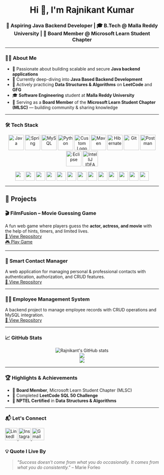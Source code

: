 <h1 align="center">Hi 👋, I'm Rajnikant Kumar</h1>
<h3 align="center">🚀 Aspiring Java Backend Developer | 🎓 B.Tech @ Malla Reddy University | 🌟 Board Member @ Microsoft Learn Student Chapter</h3>

---

### 🙋‍♂️ About Me

- 🎯 Passionate about building scalable and secure **Java backend applications**
- 🌱 Currently deep-diving into **Java Based Backend Development**
- 🔁 Actively practicing **Data Structures & Algorithms** on **LeetCode** and **GFG**
- 🎓 **Software Engineering** student at **Malla Reddy University**
- 🌟 Serving as a **Board Member** of the **Microsoft Learn Student Chapter (MLSC)** — building community & sharing knowledge

---

### 🛠️ Tech Stack

<p align="center">
  <!-- Core & Frameworks -->
  <img src="https://cdn.jsdelivr.net/gh/devicons/devicon/icons/java/java-original.svg" height="50" alt="Java"/>
  <img src="https://cdn.jsdelivr.net/gh/devicons/devicon/icons/spring/spring-original.svg" height="50" alt="Spring"/>
  <img src="https://cdn.jsdelivr.net/gh/devicons/devicon/icons/mysql/mysql-original.svg" height="50" alt="MySQL"/>
  <img src="https://cdn.jsdelivr.net/gh/devicons/devicon/icons/python/python-original.svg" height="50" alt="Python"/>
  <img src="https://avatars.githubusercontent.com/u/84194169?v=4" height="50" alt="Custom Logo"/>
  <img src="https://cdn.jsdelivr.net/gh/devicons/devicon/icons/maven/maven-original.svg" height="50" alt="Maven"/>
  <img src="https://cdn.jsdelivr.net/gh/devicons/devicon/icons/hibernate/hibernate-original.svg" height="50" alt="Hibernate"/>
  <img src="https://cdn.jsdelivr.net/gh/devicons/devicon/icons/git/git-original.svg" height="50" alt="Git"/>
  <img src="https://www.vectorlogo.zone/logos/getpostman/getpostman-icon.svg" height="50" alt="Postman"/>

  <!-- IDEs -->
<img src="https://cdn.jsdelivr.net/gh/devicons/devicon/icons/eclipse/eclipse-original.svg" height="50" alt="Eclipse"/>
<img src="https://cdn.jsdelivr.net/gh/devicons/devicon/icons/intellij/intellij-original.svg" height="50" alt="IntelliJ IDEA"/>
</p>

<p align="center">
  <!-- Concepts with generic icons or SVGs -->
  <img src="https://img.shields.io/badge/Spring%20Boot-6DB33F?style=for-the-badge&logo=springboot&logoColor=white" height="30" />
  <img src="https://img.shields.io/badge/Spring%20MVC-6DB33F?style=for-the-badge&logo=spring&logoColor=white" height="30" />
  <img src="https://img.shields.io/badge/Spring%20Security-6DB33F?style=for-the-badge&logo=springsecurity&logoColor=white" height="30" />
  <img src="https://img.shields.io/badge/Spring%20Data%20JPA-6DB33F?style=for-the-badge&logo=spring&logoColor=white" height="30" />
  <img src="https://img.shields.io/badge/REST%20API-FF6F00?style=for-the-badge&logo=rest&logoColor=white" height="30" />
  <img src="https://img.shields.io/badge/Spring%20ORM-6DB33F?style=for-the-badge&logo=spring&logoColor=white" height="30" />
  <img src="https://img.shields.io/badge/Spring%20Core-6DB33F?style=for-the-badge&logo=spring&logoColor=white" height="30" />
  <img src="https://img.shields.io/badge/AOP-Aspect%20Oriented%20Programming-blue?style=for-the-badge" height="30" />
  <img src="https://img.shields.io/badge/JDBC-007396?style=for-the-badge&logo=java&logoColor=white" height="30" />
  <img src="https://img.shields.io/badge/Servlets-009688?style=for-the-badge&logo=java&logoColor=white" height="30" />
  <img src="https://img.shields.io/badge/Thymeleaf-005F0F?style=for-the-badge&logo=thymeleaf&logoColor=white" height="30" />
  <img src="https://img.shields.io/badge/DSA-FFA500?style=for-the-badge&logo=leetcode&logoColor=white" height="30" />
  <img src="https://img.shields.io/badge/Problem%20Solving-FF5722?style=for-the-badge&logo=geeksforgeeks&logoColor=white" height="30" />
</p>

---

## 🚀 Projects

### 🎬 FilmFusion – Movie Guessing Game  
A fun web game where players guess the **actor, actress, and movie** with the help of hints, timers, and limited lives.  
[🔗 View Repository](https://github.com/rajni2209/film-fusion-backup)
<br>
[🎮 Play Game](https://filmfusion-kohl.vercel.app/)

---

### 📇 Smart Contact Manager  
A web application for managing personal & professional contacts with authentication, authorization, and CRUD features.  
[🔗 View Repository](https://github.com/rajni2209/Smart-Contact-Manager)

---

### 🧑‍💼 Employee Management System  
A backend project to manage employee records with CRUD operations and MySQL integration.  
[🔗 View Repository](https://github.com/rajni2209/Employee-management-System)

---

### 📈 GitHub Stats

<p align="center">
  <img src="https://github-readme-stats.vercel.app/api?username=rajni2209&show_icons=true&theme=radical" alt="Rajnikant's GitHub stats" />
  <br/>
  <img src="https://github-readme-streak-stats.herokuapp.com?user=rajni2209&theme=radical" />
  <br/>
  <img src="https://github-readme-stats.vercel.app/api/top-langs/?username=rajni2209&layout=compact&theme=radical" />
</p>

---

### 🏆 Highlights & Achievements

- 🌟 **Board Member**, Microsoft Learn Student Chapter (MLSC)
- 🧠 Completed **LeetCode SQL 50 Challenge**
- 🏅 **NPTEL Certified** in **Data Structures & Algorithms**

---

### 📬 Let's Connect


<p>
  <a href="https://www.linkedin.com/in/rajnikant-kumar-27bb22354/">
    <img src="https://cdn-icons-png.flaticon.com/512/3536/3536505.png" width="40" height="40" alt="LinkedIn"/>
  </a>
  <a href="https://instagram.com/rajnikant070">
    <img src="https://cdn-icons-png.flaticon.com/512/2111/2111463.png" width="40" height="40" alt="Instagram"/>
  </a>
  <a href="mailto:rajnikantkumar2209@gmail.com">
    <img src="https://cdn-icons-png.flaticon.com/512/732/732200.png" width="40" height="40" alt="Gmail"/>
  </a>
</p>

### 💡 Quote I Live By  

> *"Success doesn't come from what you do occasionally. It comes from what you do consistently."* – Marie Forleo
